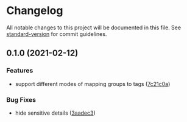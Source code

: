 # Changelog

All notable changes to this project will be documented in this file. See [standard-version](https://github.com/conventional-changelog/standard-version) for commit guidelines.

## 0.1.0 (2021-02-12)


### Features

* support different modes of mapping groups to tags ([7c21c0a](https://github.com/bchrobot/buttercup-to-1password/commit/7c21c0a649ab5de86a1f871268003524bf1102a1))


### Bug Fixes

* hide sensitive details ([3aadec3](https://github.com/bchrobot/buttercup-to-1password/commit/3aadec3ca80b7de9bd05482c922c133a74572a3f))
